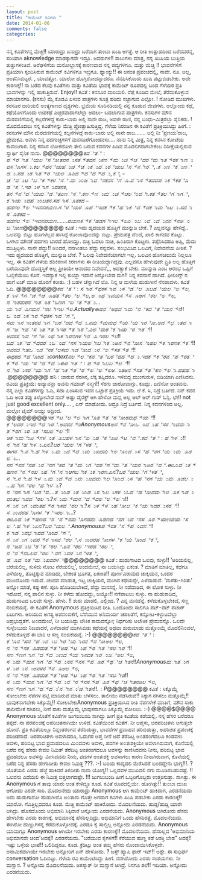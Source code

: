 ```yaml
---
layout: post
title: "ಕಾಮೆಂಟ್ ಕವಿಗಳು "
date: 2014-01-06
comments: false
categories: 
---
```



 ನನ್ನ ಕವಿತೆಗಳನ್ನ ಮೆಚ್ಚಿ!! ಯಾರಾದ್ರು ಏನಾದ್ರು ಬರೆದಾಗ ತುಂಬಾ ಖುಷಿ ಆಗತ್ತೆ.   ಆ ರೀತಿ ಉತ್ಸಾಹದಿಂದ ಬರೆದವರನ್ನ, ಸರಿಯಾಗಿ aknowledge ಮಾಡಕ್ಕಾಗದೇ ಇದ್ರೂ.   ಅವರುಗಳ!! ಸಾಲುಗಳು ಮಾತ್ರ,  ನನ್ನ ಖುಷಿಯ ಬುತ್ತಿಯ ತುತ್ತುಗಳಂತಿವೆ.  ಅರೆಘಳಿಗೆಯ ಮನೋಲ್ಲಾಸಕ್ಕೆ ಕಾರಣವಾದ ನನ್ನ ಪದ್ಯಗಳಿಗೂ.   ಮತ್ತು ಮೆಚ್ಚಿ !! ಭಾವನೆಗಳಿಗೆ ಪ್ರತಿಯಾಗಿ ಸ್ಪಂದಿಸಿರುವ ಕಾಮೆಂಟ್ ಕವಿಗಳಿಗೂ ಇಬ್ರಿಗೂ.  ಥ್ಯಾಂಕ್ಯು!!  ಈ ಅನಂತ ಪ್ರಪಂಚದಲ್ಲಿ, ನಾವೇ. ನೂ.  ಅಲ್ಲ, ಅಂತನಿಸಿಬಿಟ್ಟರೆ. ,   ಯಾವತ್ತೋ.  ಯಾರೋ ಹೊಗ್ಳಿರೋದನ್ನಾದರೂ.  ನೆನಪಿಸಿಕೊಂಡು ಖುಷಿ ಪಟ್ಟುಬಿಡಬೇಕು.  ಅದೇ ಕಾರಣಕ್ಕೆ!!  ನಾ ಬರೆದ ಕೆಲವು ಕವಿತೆಗಳು ಮತ್ತು  ಕವಿತೆಯ ಭಾವಕ್ಕೆ ಕಾಮೆಂಟ್ ರೂಪದಲ್ಲಿ ಬಂದ ಗೆಳೆಯರ ಪ್ರತಿ ಭಾವಗಳನ್ನು ಇಲ್ಲಿ ಹಾಕುತ್ತಿರುವೆ.   Enjoy!!   ಕವಿತೆ : ಕನಸೂರ ದಾರಿಯಲಿ.   ರೆಪ್ಪೆ ಕೂಡಿದ ಮೇಲೆ,  ತೆರೆದುಕೊಳ್ಳುವ ಮಾಯಾನಗರಿ. (ಕನಸು) ಮೈ ಕೊಡವಿ ಏಳುವ ಪಾತ್ರಗಳು ಸೂತ್ರ ಹರಿದು ಸಜ್ಜಾಗುವ ಎಲ್ಲೋ. ! ನೋಡಿದ ಮುಖಗಳು.   ಕನಸೂರ ದಾರಿಯಲಿ ಅಂತ್ಯಗಾಣದ ದೃಶ್ಯಗಳು.  ಭ್ರಮೆಯ ಸೂರಿನಡಿಯಲ್ಲಿ ನನ್ನ ಕೂಡುವ ಜೀವಗಳು.   ಅಲ್ಲೊಂದು ಕಥೆ,  ಕಥೆಯೊಳಗೊಂದು ಉಪಕಥೆ ಎಚ್ಚರವಾದಾಗಲೆಲ್ಲಾ ಅದಲು- ಬದಲಾಗುವ ಪಾತ್ರಗಳು.   ಕನಸುಗಳ ಮೌನ ಮೆರವಣಿಗೆಯಲ್ಲಿ ಕಲ್ಪನೆಗಳದ್ದೆ ಕಾರು-ಬಾರು ಅಲ್ಲಿ ನಾನೇ ರಾಜ,  ಅವಳೇ ರಾಣಿ,  ನನ್ನ ಬಂಧು-ಮಿತ್ರರೆಲ್ಲಾ ಸೈನಿಕರು. !ಮೊದಮೊದಲು ನನ್ನ ಕವಿತೆಗಳನ್ನು ಮೆಚ್ಚಿ ಪ್ರೋತ್ಸಾಹಿಸುತ್ತಿದ್ದ.   ಗೆಳೆಯ ನಿರಂಜನ ಈ ಕವಿತೆಗೆ ಪ್ರತಿಕ್ರಿಯಿಸಿದ್ದು ಹೀಗೆ.  :  ಕನಸುಗಳ ಮೌನ ಮೆರವಣಿಗೆಯಲ್ಲಿ  ಕಲ್ಪನೆಗಳದ್ದೆ ಕಾರು-ಬಾರು ಅಲ್ಲಿ ನಾನೇ ರಾಜ…….  ಅಲ್ಲಿ ನೀ ‘ಪ್ರಣಯ’ರಾಜ, ಪ್ರೇಮಕವಿ.   ಅವಳು ನಿನ್ನ ಪದಗುಚ್ಛಗಳಿಗೆ ಮನಸೂರೆಗೊಂಡವಳು….  ನಾನು ನಿನ್ನ ಮಿತ್ರ, ನಿನ್ನ ಕನಸಿನ ಕೋಟೆಯ ಕಾವಲುಗಾರ.   ನಿನ್ನ ಕನಸಿನ ಲೋಕದೊಳು ತೇಲಿ ಬರುವ ಕವನಗಳ ಹಿಡಿವ  ಮೊದಲಿಗನಾಗಬೇಕೆಂಬ ನಿರೀಕ್ಷೆಯಲ್ಲಿರುವ ಸ್ವಾರ್ಥಿ ಸೈನಿಕ ನಾನು.     @@@@$@@@@     ಕವಿತೆ : ಪ್ರೀತಿಯಲಿ ಸೋತವನು ಸತ್ತವನು ಕಣ್ಮುಚ್ಚಿದರೆ ಮಾತ್ರ ಕಾಣುವ ಸೊಗಸು.  ಕಲ್ಪನೆಯ ಹುಚ್ಚುಕುದುರೆಯ ಬೆನ್ನೇರಿ,.  ಕುಣಿಕುಣಿದು.  ನಡುರಾತ್ರಿಯಲೂ ಎದ್ದೆದ್ದು, ಕೈ-ಚಿವುಟಿ ಬಿಕ್ಕಳಿಸಿ.  ಮು೦ಜಾವಿನ ಕನಸಿಗೂ.  ವಾಸ್ತವದ ಪುಕ್ಕ ತೊಡಿಸಿ.  ಇರುಳಾಗುವ ತನಕ, ತನ್ನೆದೆಯ ಮಿಡಿತ ಎಣಿಸಿ.  ಕಣ್ಣುಮುಚ್ಚಲೆ೦ದೇ.  ಕತ್ತಲೆಗಾಗಿ, ಕಾಯುವ ಹು೦ಬತನ.  ಸದಾ ಸೂತಕದ-ಹಡಗಲ್ಲಿ ಇವನ ಪಯಣ. ಗೆಳೆಯ ರೂಪಿ ಇದಕ್ಕೆ ಹಾಕಿದ್ದ ಕಾಮೆಂಟು.  ಸದಾ ಸೂತಕದ-ಹಡಗಲ್ಲಿ ಇವನ ಪಯಣ…….  ಪಯಣಕ್ಕೆ ಹಡಗೇ ಇಲ್ಲ ಎಂಬುವುದು ನನ್ನ ಅಂಬೋಣ @@@@$@@@@    ಕವಿತೆ : ಇದು ಹೃದಯದ ಹೊತ್ತಿಗೆ ಮುನ್ನುಡಿ ಬೇಕೆ. ? ಎಲ್ಲವನ್ನೂ ಹೇಳಿದ್ದೆ..  ಒಲವನ್ನು ಬಿಟ್ಟು ಹೂಗಳೆಲ್ಲವ ಹಾಸಿದ್ದೆ ರೋಜಾವೊ೦ದನ್ನು ಬಿಟ್ಟು.   ಪ್ರೇಮಪತ್ರ ವೆ೦ದೆ, ಖಾಲಿ ಕಾಗದವ ಕೊಟ್ಟು.  ಒಳಗಿನ ಮೌನಕೆ ಪದಗಳು ಬಾರದೆ ಹೋಯ್ತು.   ಬಿಚ್ಚಿ ಓದಲು ನಾಚಿ, ಹಿ೦ತಿರುಗಿ ಕೊಟ್ಟಳು.  ತಪ್ಪೆನಿಸಿದರೂ ಅಪ್ಪಿ, ಮೆದು ಮುತ್ತಿಟ್ಟಳು.   ನಾನೇ ಪೆದ್ದು!! ಅ೦ದರೆ, ನನಗಿ೦ತಲು ಪೆದ್ದು ನನ್ನವಳು.  ಸ೦ಭವಿಸಿದ ಒಲವಿಗೆ, ನಿವೇದನೆಯ ಪೀಠಿಕೆ. ? ಇದು ಹೄದಯದ ಹೊತ್ತಿಗೆ,  ಮುನ್ನುಡಿ ಬೇಕೆ. ? ಒಲವು ನಿವೇದನೆಯಾಗಲೇ ಇಲ್ಲ.  ಒಲವಿನ ಹೊಸಚಿಲುಮೆ ನಿಲ್ಲಲೂ ಇಲ್ಲ.  ಈ ಕವಿತೆಗೆ ಗೆಳೆಯ ಶಶಿಕಿರಣನ ಕಿರಣಗಳು ಈ ರೀತಿಯದ್ದಾಗಿದ್ದವು.  ಎಲ್ಲವನೂ ಹೇಳುವುದೇ ಪ್ರ್ರಿತಿ ಅಲ್ಲ  ಹೊತ್ತಿಗೆ ಬರೆಯುವುದೇ ದೊಡ್ಡಸ್ತಿಕೆ ಅಲ್ಲ  ಪ್ರೀತಿಯೇ ಆನಂದದ ನಿವೇದನೆ,,,  ಅದಕ್ಯಾಕೆ ಬೇಕು.   ಮುನ್ನುಡಿ ಎಂಬ ಆರಂಭ ಒಪ್ಪಿಗೆ ಓಲೈಕೆಯೆಂಬ ಕೊನೆ.   ಇವನ್ಯಾಕೆ ಇಲ್ಲಿ ಕುಯ್ತಾ ಇದಾನೆ ಅನ್ಕೋಬೇಡ ಮಗ!! ನಿನ್ನ ಕವನಾನೆ ಹಾಗಿದೆ.  ಫೀಲಿಂಗ್ಸ್ ನ ಹಾಗೆ ಟಚ್ ಮಾಡಿ ಹೊರಗೆ ಕರೀತು.  :) ಬಹಳ ಚೆನ್ನಾಗಿದೆ ಲೊ.  ನಿನ್ನ ಆ ಮಳೆಯ ಹುಡುಗೀನೆ ನೆನಪಾದಳು.  ಕವಿತೆ ಓದಿ.   @@@@$@@@@    ಕವಿತೆ : ಸಾರ್ಥಕ ಸಾವು  ಸಿಡಿಲೂ ಬಡಿಯಲಿಲ್ಲ, ಕಾಳ್ಗಿಚ್ಚೂ ಹತ್ತಲಿಲ್ಲ, ಅಂಥಾ ವಯಸ್ಸೂ ಆಗಿರಲಿಲ್ಲ, ನಿಂತ ಮರ ನಿಂತಂತೆ ಒಣಗಿ ಬಿತ್ತು … ಯಾರೂ ಗಮನಿಸಲೇ ಇಲ್ಲ.  Actually ಈ ಹನಿ ಅಥವಾ ಮಿನಿಕವಿತೆಯನ್ನ!!  ಒಂದು ಸಾರ್ಥಕ ಸಾವಿಗೆ, ಸಮಾನಾಂತರವಾಗಿ ಬರೆದದ್ದು.   ನಮ್ಮ ಮಧ್ಯೆ ಯಾರೋ.  ಅದ್ಭುತವಾಗಿ ಜೀವಿಸುತ್ತಾ ಇರ್ತಾರೆ.  ಎಲೆ ಮರೆ ಕಾಯಿ ರೀತಿ!! ಅವರ ಸಾವಿಗೆ ಅಂಥಾ ಕಾರಣಗಳೇನೂ.  ಇರಲ್ಲ!!  ಬದುಕಿದ್ದವರು ಒಂದಿನ ಸಾಯಲೇ ಬೇಕು ಅನ್ನೋ ಸಿಂಪಲ್ ಕಾರಣಕ್ಕೆ!! ಅವರ ದೇಹ ಒಂದಿನ ಕೆಲಸ ಮಾಡೋದು ನಿಲ್ಸತ್ತೆ!! ಈ ಥರದ್ದೊಂದು context ನಲ್ಲಿ ಕವಿತೆ ಬರೆದದ್ದು.    ಇದಕ್ಕೆ ರವಿ ಪ್ರತಿಕ್ರಿಯಿಸಿದ್ದು ಈ ರೀತಿ :  ಪ್ರಾಬಬ್ಲಿ!! ನೀರು ಸರಿಯಾಗಿ ಹಾಕ್ತಿರ್ಲಿಲ್ಲ ಅಂತ ಅನ್ಸತ್ತೆ ಕಣ್ಲಾ.  ಹಹಹಾ.  @@@@$@@@@  ಹನಿ :  ಜಾರುವ ಸೆರಗಿನ, ಲೆಕ್ಕ ತಪ್ಪಿದರೂ.  ಇಳಿಬಿದ್ದ ಮುಂಗುರುಳ, ಬಿಡಿಯಾಗಿ ಎಣಿಸಿದನು. ರವಿಯ ಪ್ರತಿಕ್ರಿಯೆ:  ಅದ್ಯಾವನ್ಲಾ ಅವನು ಗಮಾಡ್ ನನ್ಮಗ!! ಸೆರಗು ಜಾರೋವಾಗ್ಲು.  ಕೂದ್ಲು.  ಏಣಿಸೋ ಅಂತವನು.   ನನ್ನ ಎಲ್ಲಾ ಕವಿತೆಗಳನ್ನು ಓದಿ, ಸದಾ ಹಿಂಸಿಸುವ ಇವನ ಒಟ್ಟಾರೆ ಪ್ರತಿಕ್ರಿಯೆ ಇದು.  ಲೆ ಕೆ. ಸಿ, ನಿದ್ರೆ ಬರ್ತಿದೆ.  ನಿನ್ ಕವನ ಓದಿ ಅಂತ ತಪ್ಪು ತಿಳ್ಕೋಬೇಡ ನಾನ್ ಅಷ್ಟು ಡೈರೆಕ್ಟ್ ಆಗಿ ಹೇಳೋ ಮನ್ಷ ಅಲ್ಲ ಆಲ್ ಆರ್ ಗುಡ್ ಓನ್ಲಿ.   ಛೇ!! not just good excellent only…. , ಏನ್ ಮಾಡೋದು.  ಆದ್ರೂ ನಿದ್ರೆ ಬರ್ತಿದೆ.  ನಿನ್ನ ಕವನಗಳಿಂದ ಅಲ್ಲ.  ಮಲ್ಗೋ ಟೈಮ್ ಆಯ್ತು ಅದ್ರಿಂದ.  @@@@$@@@@    ಇಶ್ಟೆಲ್ಲಾ ಗೊತ್ತಿರೋರ ಮಧ್ಯೆ!! ಕೆಲವರು ಇದ್ದಾರೆ.   ಅವರನ್ನ Anonymous ಅನ್ನೋ ಒಂದು ಹೆಸರಿಂದ ಮಾತ್ರ ಗುರುತಿಸಬಲ್ಲೆ!! ಆ ಕಾಮೆಂಟ್ ಗಳಂತೂ ಬಹಳಾನೆ ಖುಷಿ ಕೊಟ್ಟಿವೆ.    ಕವಿತೆ : ಹೇಳು!! ನೀನೆ ಹೇಳು.   ಏನ. ? ಬರೆಯಲಿ ಗೆಳತಿ, ಈಗ ನೀ. ನೇ.  ಹೇಳು.  ಮುದ್ದು ಮುಖದ ಮೇಲೊ೦ದು ಸಿಹಿನಗೆಯು ಮೂಡಲು…  ನನ್ನ ನೆನಪು ನಿನಗೆ ಕವಿತೆ ಮುಗಿವರೆಗೆ ಮಿತಿಯ ನಾ ಅರಿವೆ.   ಈ ಒ೦ದು ಕ್ಷಣ ನಿನ್ನ ಖುಷಿಗೆ ನಾ ಆಗಬೇಕು ಕಾರಣ.  ಏನ. ? ಬರೆಯಲಿ ಗೆಳತಿ, ನೀ. ನೇ.  ಹೇಳು.  ಮುದ್ದು ಮುಖದ ಮೇಲೊ೦ದು ಸಿಹಿನಗೆಯು ಮೂಡಲು …  ಹೇಗಿರಲಿ ಹೇಳು. ? ನಿನಗಾಗಿ ಬರೆವ….  ತು೦ಡು ತು೦ಡು ಸಾಲುಗಳು  ಓದಿಹೋದ ಮೇಲೂ ಕಾಡುವ೦ತ ಭಾವವಿರಲಾ. ? ಸುಮ್ಮನಿದ್ದಲೆಲ್ಲಾ !! ಗುನುಗುವ೦ತ ಪ್ರಾಸವಿರಲಾ. ? ಸುಳ್ಳು ಹೋಲಿಕೆಯಾದರು ಸರಿ!! ಸು೦ದರ ಹೊಗಳಿಕೆ ಇರಲಾ…?  ಈ ಒ೦ದು ಕ್ಷಣದಿ ನಿನ್ನ ಮೊಗದ ಮೂಡಣದಿ ನಗುವಿನ ಸೂರ್ಯ ಉದಯಿಸಲಿ.  ಹೇಳು ಏನ. ? ಬರೆಯಲಿ. Anonymous ಪ್ರತಿಸ್ಪಂದನೆ!!  ಕಾಡುವ ಭಾವದೊಂದಿಗೆ,  ಗುನುಗುವ ಪ್ರಾಸವಿರಲಿ.   ಸುಂದರ ಹೋಗಳಿಕೆಯೊಂದಿಕೆ,  ನಿಜವು ಬೆರೆತಿರಲಿ.   ಏನಿರಲಿ ಇರದಿರಲಿ, ನಿನ್ನ ಒಲವಿರಲಿ.   ನಗುವಳು ಗೆಳತಿ,  ಹೂವಂತೆ ಮುಖವರಳಿ @@@@$@@@@     ಕವಿತೆ : ಹುಡುಗಾಟದ ಒಲವು, ಸುಳ್ಳು!!  ‘ಅರಿಯಲಿಲ್ಲ, ಬೆರೆಯಲಿಲ್ಲ, ಸುಳಿದು ನೋಟ ನೆರೆಯಲಿಲ್ಲ’,  ಅಂದಮೇಲೆ, ನಾ ಬಯಸಿದ್ದು ಏಕಂತ. ? ಮಾತಿಗೆ ಮಾತಿಲ್ಲ, ಕಥೆಗೂ ಎಳೆಯಿಲ್ಲ, ತೊಟ್ಟಿಕ್ಕುವ ಮಾಡಿದು, ಬೇಕಂತ ಭೂಗತ, ಏಕಾಂತ!!  ಪೂರ್ಣವಿರಾಮದ ಚುಕ್ಕಿಯನ, ಒಂದರ ಮುಂದೊಂದು ಇಡುವೆ.  ಚಂದವ ಮಾಡುತ, ಇಟ್ಟ ಚುಕ್ಕಿಯನ, ಮುಗಿದ ಕಥೆಯನ್ನೇ, ಎಳೆದಾಡುವೆ.   ‘ಮರೆತು-ಗಿರಿತು’ ಅನ್ನೋ ಮಾತೆ, ಕಷ್ಟ ಕಣೆ.  ಪೂಸಿ ಹೊಡಿಯಬೇಕಿದೆ, ಪೆದ್ದು ಮನಸನ್ನೆ.  ನೀ ನಡೆದಾಡಿದ, ಈ ಲೋಕ ಸುಳ್ಳು.  ನೀ ಇರೋದೆ, ನನ್ನ ಪಾಲಿನ ಸುಳ್ಳು.  ನೀ ಕಳೆದು ಹೋದದ್ದು, ಅಯ್ಯೋ!! ನಗೆಪಾಟಲು ಸುಳ್ಳು.  ನಾ ಹುಡುಕಾಡಿದ, ಹುಡುಗಾಟದ ಒಲವೇ ಸುಳ್ಳು.  ಹೇಳು. !! ಶುರು ಮಾಡಲಿ, ಎಲ್ಲಿಂದ. ? ಎನ್ನ ಮನದೆನ್ನೆ.  ಕಳೆದುಕೊಳ್ಳಬೇಕಿದೆ, ಸಣ್ಣ ನಂಬಿಕೆಯನ್ನೆ.  ಈ ಕವಿತೆಗೆ Anonymous ಪ್ರತಿಕ್ರಿಯಿಸಿದ ರೀತಿ.  ಒಂದೊಂದು ಸಾಲಿಗೂ ಪಟ್-ಪಟ್ ಪಟಾರ್ ಏಟುಗಳು.  ಅರಿಯುವ ಅಗತ್ಯ ಅಪನ೦ಬಿಕೆಗೆ, ಬೆರೆಯುವ ಅನಿವಾರ್ಯ ಚಪಲತೆಗೆ, ಕನ್ನೋಟ-ಕಳ್ಳಾಟವೆಲ್ಲಾ ಅಪ್ರಭುದ್ದತೆಗೆ.  ಅ೦ದಮೇಲೆ, ನೀ ಬಯಸಿದ್ದು ಲೌಕಿಕ ಕಾಮವನ್ನೋ; ನಿರ್ಧರಿಸು ಅಲೌಕಿಕ ಪ್ರೇಮವನ್ನೊ.  ಒಲವೇ ಸುಳ್ಳೆ೦ಬುದು ನಿಜವಾದರೆ, ಎಳೆದಾಡದೆ ಮುಗಿಸಿಬಿಡು ಕಥೆಯನ್ನೆ ಅಥವಾ ಶುರುಮಾಡು ಮತ್ತೊ೦ಮ್ಮೆ ಮೊದಲಿನಿ೦ದಲೆ, ಕಳೆದುಕೊಳ್ಳದೆ ಈ ಬಾರಿ ಆ ಸಣ್ಣ ನ೦ಬಿಕೆಯನ್ನೆ. :-) @@@@$@@@@    ಕವಿತೆ :‌ ಕೊನೆಹನಿ ಪುನಃ ಬೇರೆ ಯಾರನ್ನೋ ಅಲ್ಲ, ನಿನ್ನ ಕೂಡ ಮತ್ತೆ ಅಷ್ಟು ಪ್ರೀತಿಸಲಾರೆ!! ಸಣ್ಣಗಾಗಿದ್ದು ಉದ್ಯಾನದ ಕಾರಂಜಿ ಅಲ್ಲ, ಸುಮ್ಮನಾಗಿದ್ದು ನನ್ನ ಸ್ಪೂರ್ಥಿಚೇತನ!!Anonymous ಮಾತುಗಳು ಪುನಃ ಅವಳನ್ನೂ ಅಲ್ಲ,  ನಿನ್ನ ಕೂಡ ಮತ್ತೆ ಅಷ್ಟು ಪ್ರೀತಿಸಬೇಡ!! ಸುಮ್ಮನಾಗಿದ್ದು ನಿನ್ನ ಸ್ಪೂರ್ಥಿಚೇತನ ಅಲ್ಲ,  ಸಣ್ಣಗಾಗಿದ್ದು 'ನೀನು' ಚೇತನ!!. :P  @@@@$@@@@   ಕವಿತೆ : ಸಿಕ್ಕೊಮ್ಮೆ ಸೋಲಬೇಕು  ನೆಪಗಳ ಪಟ್ಟಿ ಮಾಡಿರುವೆ ಮಾತು ಬೆಳೆಸಲು.  ತಾಲೀಮು ನಡೆಸಿರುವೆ!! ಸಿಕ್ಕಾಗ ನಗಿಸಲು ಮತ್ತೊಮ್ಮೆ!! ಭಾವುಕನಾಗಬೇಕು ಸಿಕ್ಕೊಮ್ಮೆ!! ಸೋಲಬೇಕುAnonymous ಪ್ರತಿಕ್ರಿಯಿಸಿದ ರೀತಿ  ನೆಪಗಳೇಕೆ ಮಾತಿಗೆ,  ಮೌನ ಸಾಕು  ತಾಲೀಮೇಕೆ ನಗಿಸಲು,  ನೀನೆ ಸಾಕು  ಮತ್ತೊಮ್ಮೆ ಭಾವುಕನಾಗಲು  ಸಿಕ್ಕೊಮ್ಮೆ ಸೋಲಲು. :-)   @@@@$@@@@   Anonymous ಜೊತೆಗೆ ಕವಿತೆಗಳ ಜುಗಲುಬಂದಿ ಸಾಗಿದ್ದು ಹೀಗೆ ಪ್ರತಿ ಕವಿತೆಯ ಕಡೆಯಲ್ಲಿ.  ನನ್ನ ಹೆಸರ ಬರೆದರೂ ತಪ್ಪದೆ.   ನಾ ಪರಪ೦ಚಕ್ಕೆ ಅಪರಿಚಿತನಾಗಿಯೇ ಉಳಿದೆ.   ಕವಿತೆಯಿ೦ದ ಕವಿತೆಗೆ.  ನೀ ಆಪ್ತಳು,  ಚಿರಪರಿಚಿತಳು ಆಗುತ್ತಲೇ ಹೋದೆ.   ಪ್ರತಿ ಕವಿತೆಯಲ್ಲೂ ನಿನ್ನಂತರಂಗವ ತೆರೆದಿಡುತ್ತಾ,  ಭಾವನೆಗಳ ಪ್ರವಾಹವ ಹರಿಬಿಡುತ್ತಾ,  ಅಪರಿಚಿತ ಪ್ರಪಂಚಕ್ಕೆ ಪರಿಚಿತನಾದೆ.   ಚಿರಪರಿಚಿತಳು ಅವಳಾದರೂ,  ಓದುಗರ ಆಪ್ತ ನೀನೆ ಅದೆ   ತೆರೆದಿಟ್ಟ ಅ೦ತರ೦ಗದಲೂ ಕ೦ಡವಳು ಅವಳು, ಹರಿಬಿಟ್ಟ ಭಾವ ಪ್ರವಾಹದಲೂ ಮಿ೦ದವಳು ಅವಳು, ಪದಗಳ ಅ೦ತಃಶಕ್ತಿಯೇ ಅವಳಾಗಿರುವಾಗ,  ಕೊನೆಯಲ್ಲಿ ಬರೆದ ನನ್ನ ಹೆಸರು ಕೇವಲ ನಿಮಿತ್  ತೆರೆದಿಟ್ಟ ಅಂತರಂಗದಲೂ ಅವಳನ್ನು ಕಾಣಿಸಿದವನು ನೀನು, ಹರಿಬಿಟ್ಟ ಭಾವ ಪ್ರವಹದಲೂ ಅವಳನ್ನು ಮೀಸಿದವನು ನೀನು, ಪದಗಳ ಅಂತಃಶಕ್ತಿ ಅವಳಾಗಲು ಕಾರಣ ನೀನಾಗಿರುವಾಗ,   ಕೊನೆಯಲ್ಲಿ ಬರೆದ ನಿನ್ನ ಹೆಸರು ಹೇಗಾದೀತು ಕೇವಲ ನಿಮಿತ್ತ ???. :-)   ಬರಿಯ ಕಾವ್ಯದಲಿ ಮೆರೆಸಿದರೆ ಬ೦ದದ್ದೇನು ಭಾಗ್ಯ!!!. ?  ಜೊತೆಯಲಿ ಎರಡು ಹೆಜ್ಜೆ ಹಾಕಿದರೆ ತಿಳಿದೀತು ನಾನಾ ಯೋಗ್ಯ!!  ಒಲ್ಲದವಳ ಮುಖದಲಿ ನಗು ಮೂಡಿಸಬಹುದಷ್ಟೆ. !! ಒಲವನು ಎದೆಯಲಿ ಈ ನಿಮಿತ್ತ ಬಿತ್ತಲಾಗದಷ್ಟೇ. !!! ಜುಗಲುಬಂದಿ ಹೀಗೆ ಒಬ್ಬರಿಗೊಬ್ಬರು ಉತ್ತರಿಸುತ್ತಾ.  ಸಾಗಿತ್ತು.        ಈ Anonymous ಗೆ ತಾವು ಯಾರು ಅಂತ ಕೇಳಿದ್ದೂ ಕೂಡ.   ಕವಿತೆ ರೂಪದಲ್ಲಿಯೇ.  ಹೋಗಿತ್ತು!!  ತು೦ಬಾ ದುಃಖ ಆಗೋದು ಎರಡೇ ಸಾರಿ.   ಮೊದಲನೇದು ಯಾರಾದ್ರು Anonymous ಆಗಿ ಕಾಮೆ೦ಟ್ ಹಾಕಿದಾಗ, ಎರಡನೆಯದು ಅದು ಹುಡುಗಾನೋ ಹುಡುಗೀನೊ ಅ೦ತಾನು ಗೊತ್ತೇ ಅಗದಾಗ   ಕವಿಗಳು ಖುಷಿ ಪಡಬೇಕು ಎರಡು ಕಾರಣಕ್ಕೆ!! ಯಾರೋ.  ಗೊತ್ತಿಲ್ಲದವರೂ ಕೂಡ.   ಮೆಚ್ಚಿ ಕಾಮೆಂಟ್ ಹಾಕಿರೋದು.  ಮೊದಲನೆಯದು.  ಹುಡ್ಗ/ಹುಡ್ಗಿ ಯಾರೇ ಆಗಿದ್ರು.   ಹೊಸದೊಂದು ಅಭಿಮಾನಿ ಸಿಕ್ಕಿದಾರೆ ಅನ್ನೋದು ಎರಡನೆಯದು.    Anonymous ಆಗಿರೋರು ಹೆಸರು ಹೇಳಬೇಕು ಎರಡು ಕಾರಣಕ್ಕೆ.   ಅಭಿಮಾನಕ್ಕೆ ಹೆಸರಿಲ್ಲದಿದ್ರು.  ಅಭಿಮಾನಿಗೆ ಒಂದು ಹೆಸರಿರತ್ತೆ.  ಮೊದಲನೆಯದು.   ಈಗಿರೋ ಹುಣ್ಣುಗಳನ್ನ ಕೆರೆದುಕೊಳ್ಳೋದಕ್ಕೆ.   ಎರಡೂ ಕೈ ಸಾಲ್ತಿಲ್ಲ ಅನ್ನೋದು ಎರಡನೆಯದು.      Anonymous ಯಾವಾಗ್ಲೂ Anonymous ಆಗಿಯೇ ಇರಬೇಕು ಎರಡು ಕಾರಣಕ್ಕೆ!! ಮೊದಲನೆಯದು.  ಹೆಸರಿಲ್ಲದ 'ಅಭಿಮಾನಿಯ ಅಭಿಮಾನವೇ ಚಂದ'ಅದಕ್ಕೆ!! ಎರಡನೆಯದು.  "ಬರೆಯುವ ಕೈಗಳಿಗೆ!! ಕೆರೆಯುವ ಹುಣ್ಣ ಕಡೆ ಆಸಕ್ತಿ ಬೇಡ" ಅದಕ್ಕೆ!! ಇಷ್ಟು ಒಳ್ಳೆಯ ಭಾಷೆ!! ಒಲಿದಿದ್ದರೂ.  ಕೂಡ.  ಕ್ರೆಡಿಟ್ಸು ಅಂತ ತಮ್ಮ ಹೆಸರು ನೊಂದಾಯಿಸಿಕೊಳ್ಳದೇ.   ಅನಾಮಿಕವಾಗಿಯೇ ಇರಬೇಕು ಅನ್ನೋರಿಗೆ ಏನ್ ಹೇಳೋದು.  ? ಜಸ್ಟ್ ಹ್ಯಾಪಿ ಫಾರ್ ಇಟ್!! ಅಶ್ಟೇ.   ಈ ಸುಧಿರ್ಘ conversation ಓದಿಬಿಟ್ಟು.  ಗೆಳೆಯ ರವಿ ಕಾಮೆಂಟಿಸಿದ್ದು ಹೀಗೆ.  ನನಗಿರೋದು ಎರಡು ಸಂಶಯಗಳು.  ನೀ ಮನ್ಷಾನ. ? ಅನ್ನೋದು ಮೊದಲನೆಯದು.  ಅಕಸ್ಮಾತ್ ನೀ ಮನ್ಷಾನೆ ಆಗಿದ್ರೆ.  ನಿನಗೂ ತಲೆ!! ಇದಿಯಾ.   ಅನ್ನೋದು ಎರಡನೆಯದು.  

